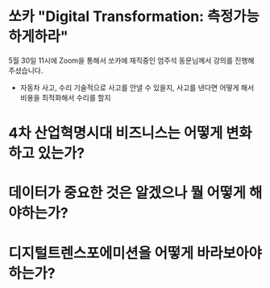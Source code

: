 # 쏘카 "Digital Transformation: 측정가능하게하라"


5월 30일 11시에 Zoom을 통해서 쏘카에 재직중인 엄주석 동문님께서 강의를 진행해 주셨습니다.


- 자동차 사고, 수리 기술적으로 사고를 안낼 수 있을지, 사고를 낸다면 어떻게 해서 비용을 최적화해서 수리를 할지 

# 4차 산업혁명시대 비즈니스는 어떻게 변화하고 있는가?

# 데이터가 중요한 것은 알겠으나 뭘 어떻게 해야하는가?

# 디지털트렌스포에미션을 어떻게 바라보아야하는가? 